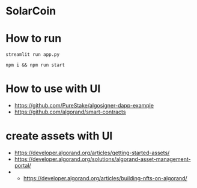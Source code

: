 # SolarCoin

# How to run
`streamlit run app.py`

`npm i && npm run start`

# How to use with UI
- https://github.com/PureStake/algosigner-dapp-example 
- https://github.com/algorand/smart-contracts

# create assets with UI
- https://developer.algorand.org/articles/getting-started-assets/
- https://developer.algorand.org/solutions/algorand-asset-management-portal/
- - https://developer.algorand.org/articles/building-nfts-on-algorand/
